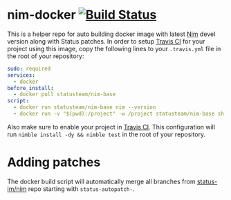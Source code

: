 # nim-docker [![Build Status](https://travis-ci.org/status-im/nim-docker.svg?branch=master)](https://travis-ci.org/status-im/nim-docker)

This is a helper repo for auto building docker image with latest [Nim](https://github.com/nim-lang/Nim) devel version along with Status patches. In order to setup [Travis CI](https://travis-ci.org) for your project using this image, copy the following lines to your `.travis.yml` file in the root of your repository:
```yml
sudo: required
services:
  - docker
before_install:
  - docker pull statusteam/nim-base
script:
  - docker run statusteam/nim-base nim --version
  - docker run -v "$(pwd):/project" -w /project statusteam/nim-base sh -c "nimble install -dy && nimble test"
```
Also make sure to enable your project in [Travis CI](https://travis-ci.org). This configuration will run `nimble install -dy && nimble test` in the root of your repository.

# Adding patches
The docker build script will automatically merge all branches from
[status-im/nim](https://github.com/status-im/nim) repo starting with `status-autopatch-`.
